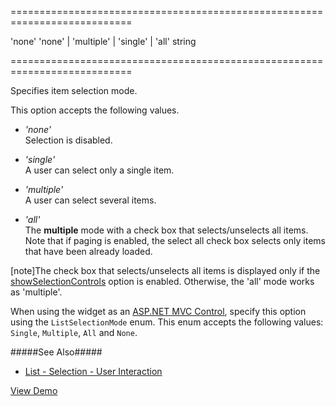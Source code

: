 <!--**
/*-------------------------------------------
    Auto-generated file. Do not modify.
-------------------------------------------

**-->
===========================================================================
<!--default-->'none'<!--/default-->
<!--acceptValues-->'none' | 'multiple' | 'single' | 'all'<!--/acceptValues-->
<!--type-->string<!--/type-->
===========================================================================

<!--shortDescription-->
Specifies item selection mode.
<!--/shortDescription-->

<!--fullDescription-->
This option accepts the following values.

- *'none'*  
 Selection is disabled.

- *'single'*  
 A user can select only a single item.

- *'multiple'*  
 A user can select several items.

- *'all'*  
 The **multiple** mode with a check box that selects/unselects all items.  
 Note that if paging is enabled, the select all check box selects only items that have been already loaded.

 [note]The check box that selects/unselects all items is displayed only if the [showSelectionControls]({basewidgetpath}/Configuration/#showSelectionControls) option is enabled. Otherwise, the 'all' mode works as 'multiple'.

 When using the widget as an [ASP.NET MVC Control](/Documentation/Guide/ASP.NET_MVC_Controls/Fundamentals/), specify this option using the `ListSelectionMode` enum. This enum accepts the following values: `Single`, `Multiple`, `All` and `None`.

#####See Also#####
- [List - Selection - User Interaction](/Documentation/Guide/Widgets/List/Selection/#User_Interaction)

<a href="https://js.devexpress.com/Demos/WidgetsGallery/Demo/List/ListSelection/jQuery/Light/" class="button orange small fix-width-155" style="margin-right: 20px;" target="_blank">View Demo</a>
<!--/fullDescription-->